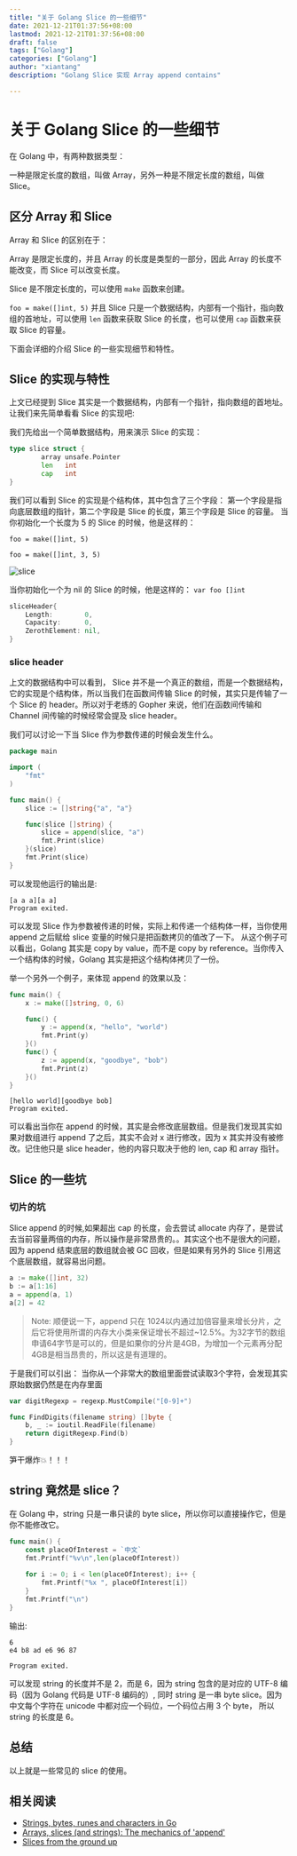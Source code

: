 ```yaml
---
title: "关于 Golang Slice 的一些细节"
date: 2021-12-21T01:37:56+08:00
lastmod: 2021-12-21T01:37:56+08:00
draft: false
tags: ["Golang"]
categories: ["Golang"]
author: "xiantang"
description: "Golang Slice 实现 Array append contains"

---
```


# 关于 Golang Slice 的一些细节

在 Golang 中，有两种数据类型：

一种是限定长度的数组，叫做 Array，另外一种是不限定长度的数组，叫做 Slice。

## 区分 Array 和 Slice

Array 和 Slice 的区别在于：

Array 是限定长度的，并且 Array 的长度是类型的一部分，因此 Array 的长度不能改变，而 Slice 可以改变长度。

Slice 是不限定长度的，可以使用 `make` 函数来创建。

 `foo = make([]int, 5)`
并且 Slice 只是一个数据结构，内部有一个指针，指向数组的首地址，可以使用 `len` 函数来获取 Slice 的长度，也可以使用 `cap` 函数来获取 Slice 的容量。

下面会详细的介绍 Slice 的一些实现细节和特性。

## Slice 的实现与特性

上文已经提到 Slice 其实是一个数据结构，内部有一个指针，指向数组的首地址。
让我们来先简单看看 Slice 的实现吧:

我们先给出一个简单数据结构，用来演示 Slice 的实现：

```go 
type slice struct {
        array unsafe.Pointer
        len   int
        cap   int
}
```

我们可以看到 Slice 的实现是个结构体，其中包含了三个字段：
第一个字段是指向底层数组的指针，第二个字段是 Slice 的长度，第三个字段是 Slice 的容量。
当你初始化一个长度为 5 的 Slice 的时候，他是这样的：

`foo = make([]int, 5)`

`foo = make([]int, 3, 5)`

![slice](https://divan.dev/images/slice2.png)

当你初始化一个为 nil 的 Slice 的时候，他是这样的：
`var foo []int`

```go
sliceHeader{
    Length:        0,
    Capacity:      0,
    ZerothElement: nil,
}
```

### slice header 

上文的数据结构中可以看到， Slice 并不是一个真正的数组，而是一个数据结构，它的实现是个结构体，所以当我们在函数间传输 Slice 的时候，其实只是传输了一个 Slice 的 header。所以对于老练的 Gopher 来说，他们在函数间传输和 Channel 间传输的时候经常会提及 slice header。

我们可以讨论一下当 Slice 作为参数传递的时候会发生什么。

```go
package main

import (
	"fmt"
)

func main() {
	slice := []string{"a", "a"}

	func(slice []string) {
		slice = append(slice, "a")
		fmt.Print(slice)
	}(slice)
	fmt.Print(slice)
}
```

可以发现他运行的输出是:

```
[a a a][a a]
Program exited.
```

可以发现 Slice 作为参数被传递的时候，实际上和传递一个结构体一样，当你使用 append 之后赋给 slice 变量的时候只是把函数拷贝的值改了一下。
从这个例子可以看出，Golang 其实是 copy by value，而不是 copy by reference。当你传入一个结构体的时候，Golang 其实是把这个结构体拷贝了一份。


举一个另外一个例子，来体现 append 的效果以及：

```go 
func main() {
	x := make([]string, 0, 6)

	func() {
		y := append(x, "hello", "world")
		fmt.Print(y)
	}()
	func() {
		z := append(x, "goodbye", "bob")
		fmt.Print(z)
	}()
}
```

```
[hello world][goodbye bob]
Program exited.
```

可以看出当你在 append 的时候，其实是会修改底层数组。但是我们发现其实如果对数组进行 append 了之后，其实不会对 x 进行修改，因为 x 其实并没有被修改。记住他只是 slice header，他的内容只取决于他的 len, cap 和 array 指针。

## Slice 的一些坑

### 切片的坑

Slice append 的时候,如果超出 cap 的长度，会去尝试 allocate 内存了，是尝试去当前容量两倍的内存，所以操作是非常昂贵的。。其实这个也不是很大的问题，因为 append  结束底层的数组就会被 GC 回收，但是如果有另外的 Slice 引用这个底层数组，就容易出问题。

```go
a := make([]int, 32)
b := a[1:16]
a = append(a, 1)
a[2] = 42
```

> Note: 顺便说一下，append 只在 1024以内通过加倍容量来增长分片，之后它将使用所谓的内存大小类来保证增长不超过~12.5%。为32字节的数组申请64字节是可以的，但是如果你的分片是4GB，为增加一个元素再分配4GB是相当昂贵的，所以这是有道理的。

于是我们可以引出：
当你从一个非常大的数组里面尝试读取3个字符，会发现其实原始数据仍然是在内存里面

```go
var digitRegexp = regexp.MustCompile("[0-9]+")

func FindDigits(filename string) []byte {
    b, _ := ioutil.ReadFile(filename)
    return digitRegexp.Find(b)
}
```

笋干爆炸💥！！！

## string 竟然是 slice？

在 Golang 中，string 只是一串只读的 byte slice，所以你可以直接操作它，但是你不能修改它。

```go
func main() {
    const placeOfInterest = `中文`
    fmt.Printf("%v\n",len(placeOfInterest))
    
    for i := 0; i < len(placeOfInterest); i++ {
        fmt.Printf("%x ", placeOfInterest[i])
    }
    fmt.Printf("\n")
}
```

输出:

```
6
e4 b8 ad e6 96 87 

Program exited.
```

可以发现 string 的长度并不是 2，而是 6，因为 string 包含的是对应的 UTF-8 编码（因为 Golang 代码是 UTF-8 编码的）, 同时 string 是一串 byte slice。因为中文每个字符在 unicode 中都对应一个码位，一个码位占用 3 个 byte， 所以 string 的长度是 6。


## 总结

以上就是一些常见的 slice 的使用。


## 相关阅读

* [Strings, bytes, runes and characters in Go](https://go.dev/blog/strings)
* [Arrays, slices (and strings): The mechanics of 'append'](https://go.dev/blog/slices)
* [Slices from the ground up](https://dave.cheney.net/2018/07/12/slices-from-the-ground-up)
